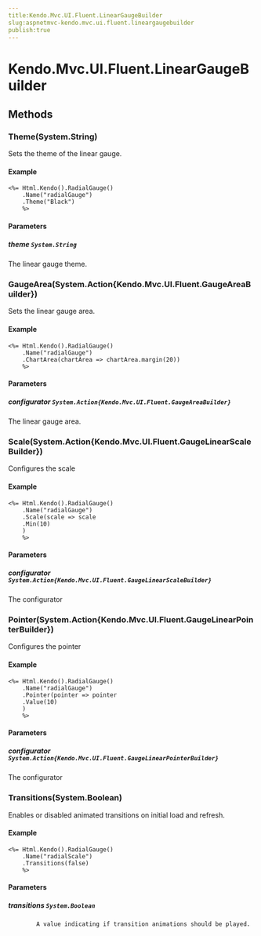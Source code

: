 ```yaml
---
title:Kendo.Mvc.UI.Fluent.LinearGaugeBuilder
slug:aspnetmvc-kendo.mvc.ui.fluent.lineargaugebuilder
publish:true
---
```


# Kendo.Mvc.UI.Fluent.LinearGaugeBuilder

## Methods

### Theme(System.String)
Sets the theme of the linear gauge.

#### Example
    <%= Html.Kendo().RadialGauge()
        .Name("radialGauge")
        .Theme("Black")
        %>

#### Parameters

##### theme `System.String`
The linear gauge theme.

### GaugeArea(System.Action{Kendo.Mvc.UI.Fluent.GaugeAreaBuilder})
Sets the linear gauge area.

#### Example
    <%= Html.Kendo().RadialGauge()
        .Name("radialGauge")
        .ChartArea(chartArea => chartArea.margin(20))
        %>

#### Parameters

##### configurator `System.Action{Kendo.Mvc.UI.Fluent.GaugeAreaBuilder}`
The linear gauge area.

### Scale(System.Action{Kendo.Mvc.UI.Fluent.GaugeLinearScaleBuilder})
Configures the scale

#### Example
    <%= Html.Kendo().RadialGauge()
        .Name("radialGauge")
        .Scale(scale => scale
        .Min(10)
        )
        %>

#### Parameters

##### configurator `System.Action{Kendo.Mvc.UI.Fluent.GaugeLinearScaleBuilder}`
The configurator

### Pointer(System.Action{Kendo.Mvc.UI.Fluent.GaugeLinearPointerBuilder})
Configures the pointer

#### Example
    <%= Html.Kendo().RadialGauge()
        .Name("radialGauge")
        .Pointer(pointer => pointer
        .Value(10)
        )
        %>

#### Parameters

##### configurator `System.Action{Kendo.Mvc.UI.Fluent.GaugeLinearPointerBuilder}`
The configurator

### Transitions(System.Boolean)
Enables or disabled animated transitions on initial load and refresh.

#### Example
    <%= Html.Kendo().RadialGauge()
        .Name("radialScale")
        .Transitions(false)
        %>

#### Parameters

##### transitions `System.Boolean`

            A value indicating if transition animations should be played.
            
